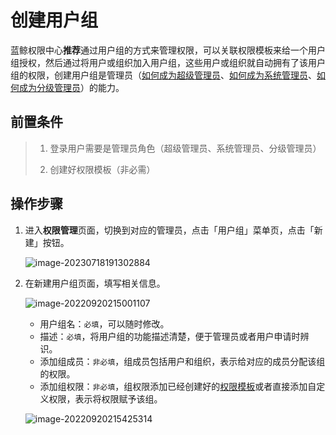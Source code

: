 # 创建用户组

蓝鲸权限中心**推荐**通过用户组的方式来管理权限，可以关联权限模板来给一个用户组授权，然后通过将用户或组织加入用户组，这些用户或组织就自动拥有了该用户组的权限，创建用户组是管理员（[如何成为超级管理员](../Feature/Manager.md##超级管理员设置)、[如何成为系统管理员](../Feature/Manager.md##系统管理员设置)、[如何成为分级管理员](../Feature/GradingManager.md)）的能力。 

## 前置条件

> 1. 登录用户需要是管理员角色（超级管理员、系统管理员、分级管理员）
>
> 2. 创建好权限模板（非必需）

## 操作步骤

1. 进入**权限管理**页面，切换到对应的管理员，点击「用户组」菜单页，点击「新建」按钮。

   ![image-20230718191302884](CreateGroups/image-20230718191302884.png)

3. 在新建用户组页面，填写相关信息。

   ![image-20220920215001107](CreateGroups/image-20220920215001107-3681806.png)

   - 用户组名：`必填`，可以随时修改。
   - 描述：`必填`，将用户组的功能描述清楚，便于管理员或者用户申请时辨识。
   - 添加组成员：`非必填`，组成员包括用户和组织，表示给对应的成员分配该组的权限。
   - 添加组权限：`非必填`，组权限添加已经创建好的[权限模板](./CreatePremissionTemplates.md)或者直接添加自定义权限，表示将权限赋予该组。
   
   ![image-20220920215425314](CreateGroups/image-20220920215425314.png)
